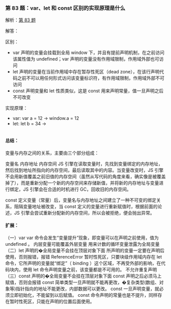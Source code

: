 ### 第 83 题：var、let 和 const 区别的实现原理是什么

解析：[第 83 题](https://github.com/Advanced-Frontend/Daily-Interview-Question/issues/133)

解答：

区别：

- var 声明的变量会挂载到全局 window 下，并且有提前声明机制，在之前访问该属性值为 undefined；var 声明的变量没有作用域限制，作用域外部也可访问
- let 声明的变量在当前作用域中存在暂存性死区（dead zone），在该行声明代码之前不可以用任何形式访问该变量标识符，有作用域限制，作用域外部不可访问
- const 声明变量和 let 性质类似，这是 const 用来声明常量，值一旦声明之后不可改变

实现原理：

- var: var a = 12 -> window.a = 12
- let: let b = 34 -> 

```javascript

```

#### 总结：

变量与内存之间的关系，主要由三个部分组成：

变量名
内存地址
内存空间
JS 引擎在读取变量时，先找到变量绑定的内存地址，然后找到地址所指向的内存空间，最后读取其中的内容。当变量改变时，JS 引擎不会用新值覆盖之前旧值的内存空间（虽然从写代码的角度来看，确实像是被覆盖掉了），而是重新分配一个新的内存空间来存储新值，并将新的内存地址与变量进行绑定，JS 引擎会在合适的时机进行 GC，回收旧的内存空间。

const 定义变量（常量）后，变量名与内存地址之间建立了一种不可变的绑定关系，阻隔变量地址被改变，当 const 定义的变量进行重新赋值时，根据前面的论述，JS 引擎会尝试重新分配新的内存空间，所以会被拒绝，便会抛出异常。

#### 扩展：

（一）var
var 命令会发生“变量提升”现象，即变量可以在声明之前使用，值为 undefined 。
内层变量可能覆盖外层变量
用来计数的循环变量泄露为全局变量
（二）let
声明的�全局变量不会挂在顶层对象下面
所声明的变量一定要在声明后使用，否则报错，报错 ReferenceError
暂时性死区，只要块级作用域内存在 let 命令，它所声明的变量就“绑定”（ binding ）这个区域，不再受外部的影响，在代码块内，使用 let 命令声明变量之前，该变量都是不可用的。
不允许重复声明
（三）const
声明的�全局变量不会挂在顶层对象下面
const 声明之后必须马上赋值，否则会报错
const 简单类型一旦声明就不能再更改，�复杂类型(数组、对象等)指针指向的地址不能更改，内部数据可以更改。
const 一旦声明变量，就必须立即初始化，不能留到以后赋值。
const 命令声明的常量也是不提升，同样存在暂时性死区，只能在声明的位置后面使用。
